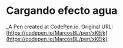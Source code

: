 # Cargando efecto agua
 _A Pen created at CodePen.io. Original URL: [https://codepen.io/MarcosBL/pen/xKEjk](https://codepen.io/MarcosBL/pen/xKEjk).

 